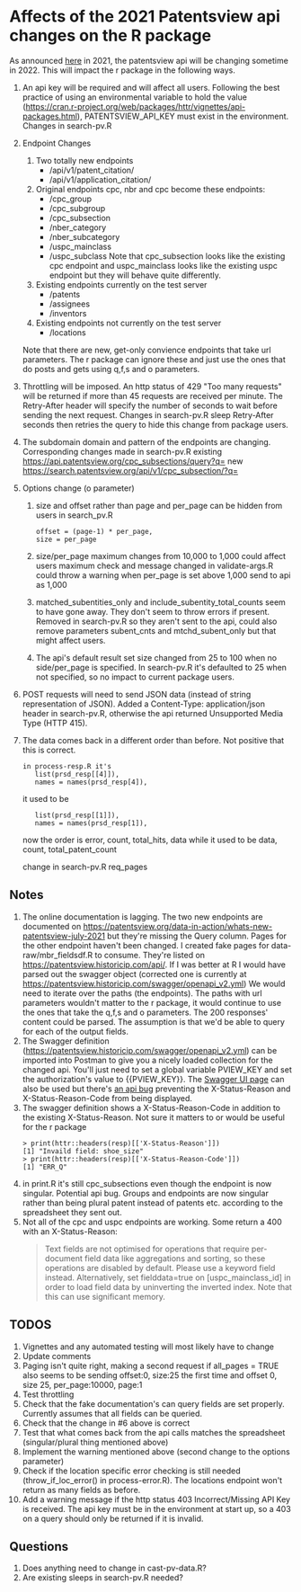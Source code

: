 # Affects of the 2021 Patentsview api changes on the R package

As announced [here](https://patentsview.org/data-in-action/whats-new-patentsview-july-2021) in 2021, the patentsview api will be changing sometime in 2022. This will impact the r package in the following ways.

1. An api key will be required and will affect all users. Following the best practice of using an environmental variable to hold the value (https://cran.r-project.org/web/packages/httr/vignettes/api-packages.html), PATENTSVIEW_API_KEY must exist in the environment.  Changes in search-pv.R 
2. Endpoint Changes
     1. Two totally new endpoints
        *  /api/v1/patent_citation/
        * /api/v1/application_citation/
    2. Original endpoints cpc, nbr and cpc become these endpoints:
        * /cpc_group
        * /cpc_subgroup
        * /cpc_subsection
        * /nber_category
        * /nber_subcategory
        * /uspc_mainclass
        * /uspc_subclass
Note that cpc_subsection looks like the existing cpc endpoint and uspc_mainclass looks like the existing uspc endpoint but they will behave quite differently.
   3. Existing endpoints currently on the test server
         *  /patents
         *  /assignees
         *  /inventors
   4. Existing endpoints not currently on the test server
         *  /locations
     
    Note that there are new, get-only convience endpoints that take url parameters.  The r package can ignore these and just use the ones that do posts and gets using q,f,s and o parameters.

3. Throttling will be imposed. An http status of 429 "Too many requests" will be returned if more than 45 requests are received per minute.  The Retry-After header will specify the number of seconds to wait before sending the next request.
Changes in search-pv.R sleep Retry-After seconds then retries the query to hide this change from package users. 
4. The subdomain domain and pattern of the endpoints are changing. Corresponding changes made in search-pv.R
  existing
 &emsp; https://api.patentsview.org/cpc_subsections/query?q=
  new
  &emsp; https://search.patentsview.org/api/v1/cpc_subsection/?q=

5. Options change (o parameter)
    1. size and offset rather than page and per_page
      can be hidden from users in search_pv.R

        ```
        offset = (page-1) * per_page,
        size = per_page
        ```
    2. size/per_page maximum changes from 10,000 to 1,000 could affect users       maximum check and message changed in validate-args.R could throw a warning when per_page is set above 1,000 send to api as 1,000
    3. matched_subentities_only and include_subentity_total_counts seem to have gone away. They don't seem to throw errors if present. Removed in search-pv.R so they aren't sent to the api, could also remove  parameters subent_cnts and mtchd_subent_only but that might affect users.
    4. The api's default result set size changed from 25 to 100 when no side/per_page is specified.  In search-pv.R it's defaulted to 25 when not specified, so no impact to current package users.
6. POST requests will need to send JSON data (instead of string representation of JSON). Added a Content-Type: application/json header in search-pv.R, otherwise the api returned Unsupported Media Type (HTTP 415).

7. The data comes back in a different order than before.  Not positive that this is correct.
    ~~~~
    in process-resp.R it's
       list(prsd_resp[[4]]),
       names = names(prsd_resp[4]),
    ~~~~
    it used to be
    ~~~~
       list(prsd_resp[[1]]),
       names = names(prsd_resp[1]),
    ~~~~
    now the order is
       error, count, total_hits, data
    while it used to be
       data, count, total_patent_count
    
    change in search-pv.R
      req_pages


## Notes
1. The online documentation is lagging.  The two new endpoints are documented on https://patentsview.org/data-in-action/whats-new-patentsview-july-2021 but they're missing the Query column.  Pages for the other endpoint haven't been changed. I created fake pages for data-raw/mbr_fieldsdf.R to consume.  They're listed on  https://patentsview.historicip.com/api/.  If I was better at R I would have parsed out the swagger object (corrected one is currently at https://patentsview.historicip.com/swagger/openapi_v2.yml) We would need to iterate over the paths (the endpoints).  The paths with url parameters wouldn't matter to the r package, it would continue to use the ones that take the q,f,s and o parameters.  The 200 responses' content could be parsed.  The assumption is that we'd be able to query for each of the output fields.
2. The Swagger definition (https://patentsview.historicip.com/swagger/openapi_v2.yml) can be imported into Postman to give you a nicely loaded collection for the changed api.  You'll just need to set a global variable PVIEW_KEY and set the authorization's value to {{PVIEW_KEY}}.  The [Swagger UI page](https://patentsview.historicip.com/swagger/new_swagger.htm) can also be used but there's [an api bug](https://github.com/PatentsView/PatentsView-API/issues/37) preventing the X-Status-Reason and X-Status-Reason-Code from being displayed.
3. The swagger definition shows a X-Status-Reason-Code in addition to the existing X-Status-Reason. Not sure it matters to or would be useful for the r package
    ~~~~
    > print(httr::headers(resp)[['X-Status-Reason']])
    [1] "Invaild field: shoe_size"
    > print(httr::headers(resp)[['X-Status-Reason-Code']])
    [1] "ERR_Q"
    ~~~~
4. in print.R it's still cpc_subsections even though the endpoint is now singular. Potential api bug. Groups and endpoints are now singular rather than being plural patent instead of patents etc. according to the spreadsheet they sent out. 
5. Not all of the cpc and uspc endpoints are working.  Some return a 400 with an X-Status-Reason: 
    > Text fields are not optimised for operations that require per-document field data like aggregations and sorting, so these operations are disabled by default. Please use a keyword field instead. Alternatively, set fielddata=true on [uspc_mainclass_id] in order to load field data by uninverting the inverted index. Note that this can use significant memory.


## TODOS
1. Vignettes and any automated testing will most likely have to change
2. Update comments
3. Paging isn't quite right, making a second request if all_pages = TRUE also seems to be sending offset:0, size:25 the first time and offset 0, size 25, per_page:10000, page:1
4. Test throttling
5. Check that the fake documentation's can query fields are set properly.  Currently assumes that all fields can be queried.
6. Check that the change in #6 above is correct
7. Test that what comes back from the api calls matches the spreadsheet (singular/plural thing mentioned above)
8. Implement the warning mentioned above (second change to the options parameter)
9. Check if the location specific error checking is still needed (throw_if_loc_error() in process-error.R). The locations endpoint won't return as many fields as before. 
10. Add a warning message if the http status 403 Incorrect/Missing API Key is received. The api key must be in the environment at start up, so a 403 on a query should only be returned if it is invalid.


## Questions
1. Does anything need to change in cast-pv-data.R?
2. Are existing sleeps in search-pv.R needed?
&nbsp;
&nbsp;
